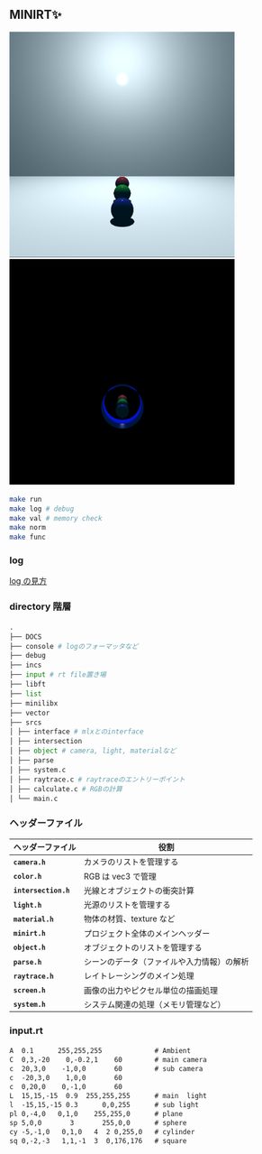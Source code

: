 ## MINIRT✨

<div>
<img src="./pictures/shadow/tag1.png" width="400" height="400">
<img src="./pictures/cylinder/bug1.png" width="400" height="400">
</div>

```sh
make run
make log # debug
make val # memory check
make norm
make func
```

### log

[log の見方](./DOCS/log.md)

### directory 階層

```py
.
├── DOCS
├── console # logのフォーマッタなど
├── debug
├── incs
├── input # rt file置き場
├── libft
├── list
├── minilibx
├── vector
├── srcs
│ ├── interface # mlxとのinterface
│ ├── intersection
│ ├── object # camera, light, materialなど
│ ├── parse
│ ├── system.c
│ ├── raytrace.c # raytraceのエントリーポイント
│ ├── calculate.c # RGBの計算
│ └── main.c
```

### ヘッダーファイル

| ヘッダーファイル     | 役割                                       |
| -------------------- | ------------------------------------------ |
| **`camera.h`**       | カメラのリストを管理する                   |
| **`color.h`**        | RGB は vec3 で管理                         |
| **`intersection.h`** | 光線とオブジェクトの衝突計算               |
| **`light.h`**        | 光源のリストを管理する                     |
| **`material.h`**     | 物体の材質、texture など                   |
| **`minirt.h`**       | プロジェクト全体のメインヘッダー           |
| **`object.h`**       | オブジェクトのリストを管理する             |
| **`parse.h`**        | シーンのデータ（ファイルや入力情報）の解析 |
| **`raytrace.h`**     | レイトレーシングのメイン処理               |
| **`screen.h`**       | 画像の出力やピクセル単位の描画処理         |
| **`system.h`**       | システム関連の処理（メモリ管理など）       |

### input.rt

```rt
A  0.1      255,255,255             # Ambient
C  0,3,-20    0,-0.2,1    60        # main camera
c  20,3,0    -1,0,0       60        # sub camera
c  -20,3,0    1,0,0       60
c  0,20,0    0,-1,0       60
L  15,15,-15  0.9  255,255,255      # main  light
l  -15,15,-15 0.3      0,0,255      # sub light
pl 0,-4,0   0,1,0    255,255,0      # plane
sp 5,0,0       3       255,0,0      # sphere
cy -5,-1,0   0,1,0   4  2 0,255,0   # cylinder
sq 0,-2,-3   1,1,-1  3  0,176,176   # square
```
